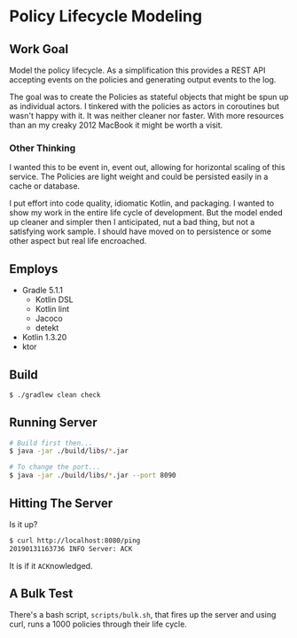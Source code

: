 # Policy Lifecycle Modeling

## Work Goal 

Model the policy lifecycle.  As a simplification this provides a REST API accepting
events on the policies and generating output events to the log.

The goal was to create the Policies as stateful objects that might be spun up as individual actors. I tinkered with the
policies as actors in coroutines but wasn't happy with it. It was neither cleaner nor faster.  With more resources than
an my creaky 2012 MacBook it might be worth a visit.

### Other Thinking

I wanted this to be event in, event out, allowing for horizontal scaling of this service. The Policies are light weight
and could be persisted easily in a cache or database. 

I put effort into code quality, idiomatic Kotlin, and packaging. I wanted to show my work in the entire life cycle of
development.  But the model ended up cleaner and simpler then I anticipated, nut a bad thing, but not a satisfying
work sample. I should have moved on to persistence or some other aspect but real life encroached. 

## Employs

 - Gradle 5.1.1
    - Kotlin DSL
    - Kotlin lint
    - Jacoco
    - detekt
 - Kotlin 1.3.20
 - ktor

## Build

```bash
$ ./gradlew clean check
```

## Running Server

```bash
# Build first then...
$ java -jar ./build/libs/*.jar

# To change the port...
$ java -jar ./build/libs/*.jar --port 8090

```

## Hitting The Server

Is it up?

```bash
$ curl http://localhost:8080/ping
20190131163736 INFO Server: ACK
```

It is if it `ACK`nowledged.

## A Bulk Test

There's a bash script, `scripts/bulk.sh`, that fires up the server and using curl, runs a 1000 policies through their 
life cycle.



 